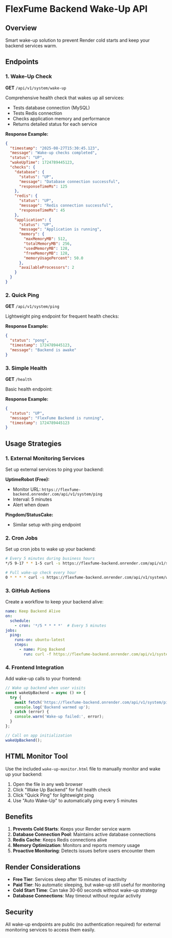 # FlexFume Backend Wake-Up API

## Overview
Smart wake-up solution to prevent Render cold starts and keep your backend services warm.

## Endpoints

### 1. Wake-Up Check
**GET** `/api/v1/system/wake-up`

Comprehensive health check that wakes up all services:
- Tests database connection (MySQL)
- Tests Redis connection
- Checks application memory and performance
- Returns detailed status for each service

**Response Example:**
```json
{
  "timestamp": "2025-08-27T15:30:45.123",
  "message": "Wake-up checks completed",
  "status": "UP",
  "wakeUpTime": 1724789445123,
  "checks": {
    "database": {
      "status": "UP",
      "message": "Database connection successful",
      "responseTimeMs": 125
    },
    "redis": {
      "status": "UP", 
      "message": "Redis connection successful",
      "responseTimeMs": 45
    },
    "application": {
      "status": "UP",
      "message": "Application is running",
      "memory": {
        "maxMemoryMB": 512,
        "totalMemoryMB": 256,
        "usedMemoryMB": 128,
        "freeMemoryMB": 128,
        "memoryUsagePercent": 50.0
      },
      "availableProcessors": 2
    }
  }
}
```

### 2. Quick Ping
**GET** `/api/v1/system/ping`

Lightweight ping endpoint for frequent health checks:

**Response Example:**
```json
{
  "status": "pong",
  "timestamp": 1724789445123,
  "message": "Backend is awake"
}
```

### 3. Simple Health
**GET** `/health`

Basic health endpoint:

**Response Example:**
```json
{
  "status": "UP",
  "message": "FlexFume Backend is running",
  "timestamp": 1724789445123
}
```

## Usage Strategies

### 1. External Monitoring Services
Set up external services to ping your backend:

**UptimeRobot (Free):**
- Monitor URL: `https://flexfume-backend.onrender.com/api/v1/system/ping`
- Interval: 5 minutes
- Alert when down

**Pingdom/StatusCake:**
- Similar setup with ping endpoint

### 2. Cron Jobs
Set up cron jobs to wake up your backend:

```bash
# Every 5 minutes during business hours
*/5 9-17 * * 1-5 curl -s https://flexfume-backend.onrender.com/api/v1/system/ping

# Full wake-up check every hour
0 * * * * curl -s https://flexfume-backend.onrender.com/api/v1/system/wake-up
```

### 3. GitHub Actions
Create a workflow to keep your backend alive:

```yaml
name: Keep Backend Alive
on:
  schedule:
    - cron: '*/5 * * * *'  # Every 5 minutes
jobs:
  ping:
    runs-on: ubuntu-latest
    steps:
      - name: Ping Backend
        run: curl -f https://flexfume-backend.onrender.com/api/v1/system/ping
```

### 4. Frontend Integration
Add wake-up calls to your frontend:

```javascript
// Wake up backend when user visits
const wakeUpBackend = async () => {
  try {
    await fetch('https://flexfume-backend.onrender.com/api/v1/system/ping');
    console.log('Backend warmed up');
  } catch (error) {
    console.warn('Wake-up failed:', error);
  }
};

// Call on app initialization
wakeUpBackend();
```

## HTML Monitor Tool
Use the included `wake-up-monitor.html` file to manually monitor and wake up your backend:

1. Open the file in any web browser
2. Click "Wake Up Backend" for full health check
3. Click "Quick Ping" for lightweight ping
4. Use "Auto Wake-Up" to automatically ping every 5 minutes

## Benefits

1. **Prevents Cold Starts**: Keeps your Render service warm
2. **Database Connection Pool**: Maintains active database connections
3. **Redis Cache**: Keeps Redis connections alive
4. **Memory Optimization**: Monitors and reports memory usage
5. **Proactive Monitoring**: Detects issues before users encounter them

## Render Considerations

- **Free Tier**: Services sleep after 15 minutes of inactivity
- **Paid Tier**: No automatic sleeping, but wake-up still useful for monitoring
- **Cold Start Time**: Can take 30-60 seconds without wake-up strategy
- **Database Connections**: May timeout without regular activity

## Security
All wake-up endpoints are public (no authentication required) for external monitoring services to access them easily.
